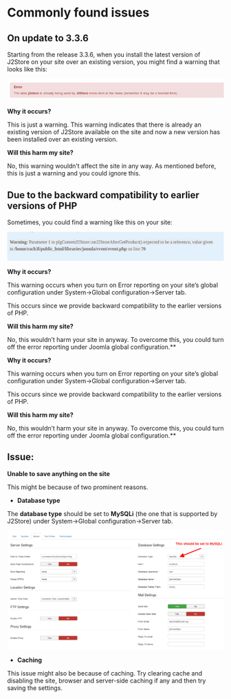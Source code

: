 # Commonly found issues

## On update to 3.3.6 <a id="on-update-to-336"></a>

Starting from the release 3.3.6, when you install the latest version of J2Store on your site over an existing version, you might find a warning that looks like this:

 

![PHP error](https://raw.githubusercontent.com/j2store/doc-images/master/frequently-asked-questions/commonly-found-issues/error-j2store-exists.png)

**Why it occurs?**

This is just a warning. This warning indicates that there is already an existing version of J2Store available on the site and now a new version has been installed over an existing version.

**Will this harm my site?**

No, this warning wouldn’t affect the site in any way. As mentioned before, this is just a warning and you could ignore this.

## Due to the backward compatibility to earlier versions of PHP <a id="due-to-the-backward-compatibility-to-earlier-versions-of-php"></a>

Sometimes, you could find a warning like this on your site:  

![PHP backward compatibility](https://raw.githubusercontent.com/j2store/doc-images/master/frequently-asked-questions/commonly-found-issues/warning-php.png)

**Why it occurs?**

This warning occurs when you turn on Error reporting on your site’s global configuration under System-&gt;Global configuration-&gt;Server tab.

This occurs since we provide backward compatibility to the earlier versions of PHP.

**Will this harm my site?**

No, this wouldn’t harm your site in anyway. To overcome this, you could turn off the error reporting under Joomla global configuration.\*\*

**Why it occurs?**

This warning occurs when you turn on Error reporting on your site’s global configuration under System-&gt;Global configuration-&gt;Server tab.

This occurs since we provide backward compatibility to the earlier versions of PHP.

**Will this harm my site?**

No, this wouldn’t harm your site in anyway. To overcome this, you could turn off the error reporting under Joomla global configuration.\*\*

## Issue: <a id="issue"></a>

**Unable to save anything on the site**

This might be because of two prominent reasons.

* **Database type**

The **database type** should be set to **MySQLi** \(the one that is supported by J2Store\) under System-&gt;Global configuration-&gt;Server tab. 

![Database-type](https://raw.githubusercontent.com/j2store/doc-images/master/frequently-asked-questions/commonly-found-issues/database-type.png)

* **Caching**

This issue might also be because of caching. Try clearing cache and disabling the site, browser and server-side caching if any and then try saving the settings.

